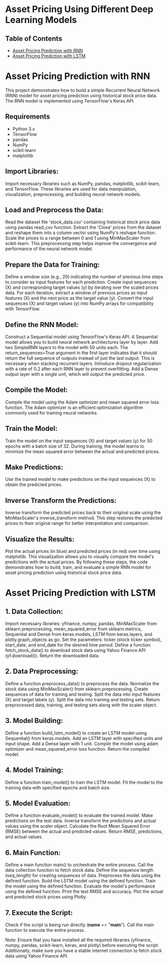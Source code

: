 # Asset Pricing Using Different Deep Learning Models

## Table of Contents
- [Asset Pricing Prediction with RNN](#introduction)
- [Asset Pricing Prediction with LSTM](#installation)

# Asset Pricing Prediction with RNN

This project demonstrates how to build a simple Recurrent Neural Network (RNN) model for asset pricing prediction using historical stock price data. The RNN model is implemented using TensorFlow's Keras API.

## Requirements

- Python 3.x
- TensorFlow
- pandas
- NumPy
- scikit-learn
- matplotlib

## Import Libraries:

Import necessary libraries such as NumPy, pandas, matplotlib, scikit-learn, and TensorFlow. These libraries are used for data manipulation, visualization, preprocessing, and building neural network models.

## Load and Preprocess the Data:

Read the dataset file 'stock_data.csv' containing historical stock price data using pandas read_csv function.
Extract the 'Close' prices from the dataset and reshape them into a column vector using NumPy's reshape function.
Scale the prices to a range between 0 and 1 using MinMaxScaler from scikit-learn. This preprocessing step helps improve the convergence and performance of the neural network model.

## Prepare the Data for Training:

Define a window size (e.g., 20) indicating the number of previous time steps to consider as input features for each prediction.
Create input sequences (X) and corresponding target values (y) by iterating over the scaled prices data. For each iteration, extract a window of previous prices as input features (X) and the next price as the target value (y).
Convert the input sequences (X) and target values (y) into NumPy arrays for compatibility with TensorFlow.

## Define the RNN Model:

Construct a Sequential model using TensorFlow's Keras API. A Sequential model allows you to build neural network architectures layer by layer.
Add two SimpleRNN layers to the model with 50 units each. The return_sequences=True argument in the first layer indicates that it should return the full sequence of outputs instead of just the last output. This is necessary when stacking recurrent layers.
Introduce dropout regularization with a rate of 0.2 after each RNN layer to prevent overfitting.
Add a Dense output layer with a single unit, which will output the predicted price.

## Compile the Model:

Compile the model using the Adam optimizer and mean squared error loss function. The Adam optimizer is an efficient optimization algorithm commonly used for training neural networks.
## Train the Model:

Train the model on the input sequences (X) and target values (y) for 50 epochs with a batch size of 32. During training, the model learns to minimize the mean squared error between the actual and predicted prices.
## Make Predictions:

Use the trained model to make predictions on the input sequences (X) to obtain the predicted prices.

## Inverse Transform the Predictions:

Inverse transform the predicted prices back to their original scale using the MinMaxScaler's inverse_transform method. This step restores the predicted prices to their original range for better interpretation and comparison.

## Visualize the Results:

Plot the actual prices (in blue) and predicted prices (in red) over time using matplotlib. This visualization allows you to visually compare the model's predictions with the actual prices.
By following these steps, the code demonstrates how to build, train, and evaluate a simple RNN model for asset pricing prediction using historical stock price data.

# Asset Pricing Prediction with LSTM

## 1. Data Collection:

Import necessary libraries: yfinance, numpy, pandas, MinMaxScaler from sklearn.preprocessing, mean_squared_error from sklearn.metrics, Sequential and Dense from keras.models, LSTM from keras.layers, and plotly.graph_objects as go.
Set the parameters: ticker (stock ticker symbol), start_date, and end_date for the desired time period.
Define a function fetch_stock_data() to download stock data using Yahoo Finance API (yf.download()). Return the downloaded data.

## 2. Data Preprocessing:

Define a function preprocess_data() to preprocess the data.
Normalize the stock data using MinMaxScaler() from sklearn.preprocessing.
Create sequences of data for training and testing.
Split the data into input features (X) and target labels (y).
Split the data into training and testing sets.
Return preprocessed data, training, and testing sets along with the scaler object.

## 3. Model Building:

Define a function build_lstm_model() to create an LSTM model using Sequential() from keras.models.
Add an LSTM layer with specified units and input shape.
Add a Dense layer with 1 unit.
Compile the model using adam optimizer and mean_squared_error loss function.
Return the compiled model.

## 4. Model Training:

Define a function train_model() to train the LSTM model.
Fit the model to the training data with specified epochs and batch size.

## 5. Model Evaluation:

Define a function evaluate_model() to evaluate the trained model.
Make predictions on the test data.
Inverse transform the predictions and actual values using the scaler object.
Calculate the Root Mean Squared Error (RMSE) between the actual and predicted values.
Return RMSE, predictions, and actual values.

## 6. Main Function:

Define a main function main() to orchestrate the entire process.
Call the data collection function to fetch stock data.
Define the sequence length (seq_length) for creating sequences of data.
Preprocess the data using the defined function.
Build the LSTM model using the defined function.
Train the model using the defined function.
Evaluate the model's performance using the defined function.
Print the test RMSE and accuracy.
Plot the actual and predicted stock prices using Plotly.

## 7. Execute the Script:

Check if the script is being run directly (__name__ == "__main__").
Call the main function to execute the entire process.

Note: Ensure that you have installed all the required libraries (yfinance, numpy, pandas, scikit-learn, keras, and plotly) before executing the script. Additionally, make sure you have a stable internet connection to fetch stock data using Yahoo Finance API.
